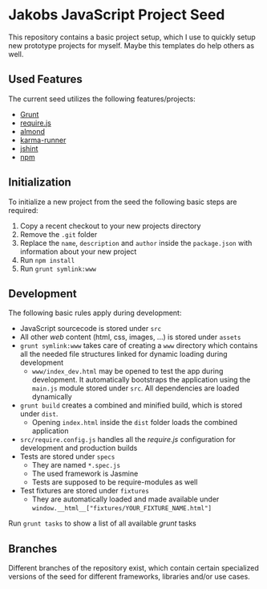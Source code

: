 # Jakobs JavaScript Project Seed

This repository contains a basic project setup, which I use to quickly setup
new prototype projects for myself. Maybe this templates do help others as
well.

## Used Features

The current seed utilizes the following features/projects:

- [Grunt](http://gruntjs.com)
- [require.js](http://requirejs.org/)
- [almond](https://github.com/jrburke/almond)
- [karma-runner](http://karma-runner.github.io/)
- [jshint](http://www.jshint.com/)
- [npm](http://npmjs.org)

## Initialization

To initialize a new project from the seed the following basic steps are
required:

1. Copy a recent checkout to your new projects directory
2. Remove the `.git` folder
3. Replace the `name`, `description` and `author` inside the `package.json` with
   information about your new project
4. Run `npm install`
5. Run `grunt symlink:www`

## Development

The following basic rules apply during development:

- JavaScript sourcecode is stored under `src`
- All other *web* content (html, css, images, ...) is stored under `assets`
- `grunt symlink:www` takes care of creating a `www` directory which contains
  all the needed file structures linked for dynamic loading during development
    - `www/index_dev.html` may be opened to test the app during development. It
      automatically bootstraps the application using the `main.js` module stored
      under `src`. All dependencies are loaded dynamically
- `grunt build` creates a combined and minified build, which is stored under
  `dist`. 
    - Opening `index.html` inside the `dist` folder loads the combined
      application
- `src/require.config.js` handles all the *require.js* configuration for
  development and production builds
- Tests are stored under `specs`
    - They are named `*.spec.js`
    - The used framework is Jasmine
    - Tests are supposed to be require-modules as well
- Test fixtures are stored under `fixtures`
    - They are automatically loaded and made available under
      `window.__html__["fixtures/YOUR_FIXTURE_NAME.html"]`

Run `grunt tasks` to show a list of all available *grunt* tasks

## Branches

Different branches of the repository exist, which contain certain specialized
versions of the seed for different frameworks, libraries and/or use cases.
